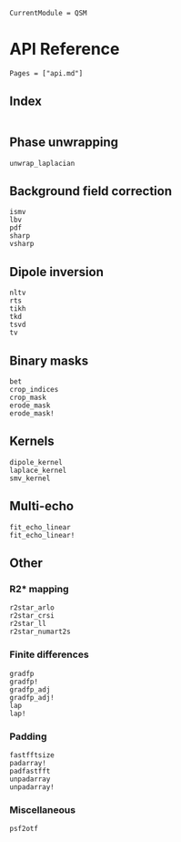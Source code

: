 ```@meta
CurrentModule = QSM
```

# API Reference

```@contents
Pages = ["api.md"]
```

## Index
```@index
```

## Phase unwrapping
```@docs
unwrap_laplacian
```

## Background field correction
```@docs
ismv
lbv
pdf
sharp
vsharp
```

## Dipole inversion
```@docs
nltv
rts
tikh
tkd
tsvd
tv
```

## Binary masks
```@docs
bet
crop_indices
crop_mask
erode_mask
erode_mask!
```

## Kernels
```@docs
dipole_kernel
laplace_kernel
smv_kernel
```

## Multi-echo
```@docs
fit_echo_linear
fit_echo_linear!
```

## Other
### R2* mapping
```@docs
r2star_arlo
r2star_crsi
r2star_ll
r2star_numart2s
```

### Finite differences
```@docs
gradfp
gradfp!
gradfp_adj
gradfp_adj!
lap
lap!
```

### Padding
```@docs
fastfftsize
padarray!
padfastfft
unpadarray
unpadarray!
```

### Miscellaneous
```@docs
psf2otf
```
